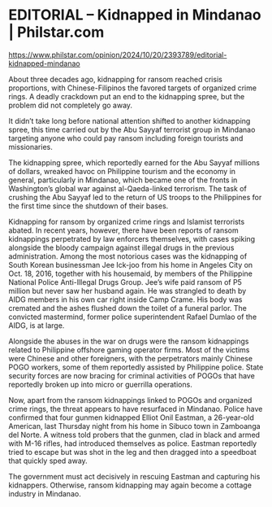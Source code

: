 # EDITORIAL – Kidnapped in Mindanao | Philstar.com 



https://www.philstar.com/opinion/2024/10/20/2393789/editorial-kidnapped-mindanao



About three decades ago, kidnapping for ransom reached crisis proportions, with Chinese-Filipinos the favored targets of organized crime rings. A deadly crackdown put an end to the kidnapping spree, but the problem did not completely go away.

It didn’t take long before national attention shifted to another kidnapping spree, this time carried out by the Abu Sayyaf terrorist group in Mindanao targeting anyone who could pay ransom including foreign tourists and missionaries.

The kidnapping spree, which reportedly earned for the Abu Sayyaf millions of dollars, wreaked havoc on Philippine tourism and the economy in general, particularly in Mindanao, which became one of the fronts in Washington’s global war against al-Qaeda-linked terrorism. The task of crushing the Abu Sayyaf led to the return of US troops to the Philippines for the first time since the shutdown of their bases.

Kidnapping for ransom by organized crime rings and Islamist terrorists abated. In recent years, however, there have been reports of ransom kidnappings perpetrated by law enforcers themselves, with cases spiking alongside the bloody campaign against illegal drugs in the previous administration. Among the most notorious cases was the kidnapping of South Korean businessman Jee Ick-joo from his home in Angeles City on Oct. 18, 2016, together with his housemaid, by members of the Philippine National Police Anti-Illegal Drugs Group. Jee’s wife paid ransom of P5 million but never saw her husband again. He was strangled to death by AIDG members in his own car right inside Camp Crame. His body was cremated and the ashes flushed down the toilet of a funeral parlor. The convicted mastermind, former police superintendent Rafael Dumlao of the AIDG, is at large.

Alongside the abuses in the war on drugs were the ransom kidnappings related to Philippine offshore gaming operator firms. Most of the victims were Chinese and other foreigners, with the perpetrators mainly Chinese POGO workers, some of them reportedly assisted by Philippine police. State security forces are now bracing for criminal activities of POGOs that have reportedly broken up into micro or guerrilla operations.

Now, apart from the ransom kidnappings linked to POGOs and organized crime rings, the threat appears to have resurfaced in Mindanao. Police have confirmed that four gunmen kidnapped Elliot Onil Eastman, a 26-year-old American, last Thursday night from his home in Sibuco town in Zamboanga del Norte. A witness told probers that the gunmen, clad in black and armed with M-16 rifles, had introduced themselves as police. Eastman reportedly tried to escape but was shot in the leg and then dragged into a speedboat that quickly sped away.

The government must act decisively in rescuing Eastman and capturing his kidnappers. Otherwise, ransom kidnapping may again become a cottage industry in Mindanao.